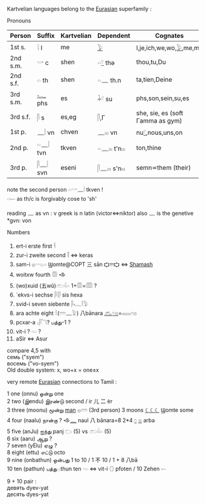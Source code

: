 Kartvelian languages belong to the [Eurasian](Eurasian) superfamily :  

Pronouns  

|	Person	|Suffix  	| Kartvelian	| Dependent 	| Cognates  
|----------------|-------|---------------|---------------|---------------  
1st s. 		|𓇋 I	|me 	| 	[𓅱](𓅱)	|I,je,ich,we,wo,[𓅱](𓅱),me,my  
2nd s.m. 	|𓎡 c	|shen 	|𓏏[𓍢](𓍢) thə 		|thou,tu,Du  
2nd s.f. 	|𓏏 th	|shen 	|𓏏𓈖 th.n 		|ta,tien,Deine  
3rd s.m. 	|[𓆑](𓆑) phs	|es 	|𓇓𓍢 su		|phs,son,sein,su,es  
3rd s.f. 	|𓋴 s	|es,eg 	|𓋴,Γ	 		|she, sie, es  (soft Γamma as gym)  
1st p. 		|𓈖𓏪 νn	|chven 	|𓈖𓏤𓏤𓏤 νn 		|nu[𓍢](𓍢),nous,uns,on  
2nd p. 		|𓏏𓈖𓏪 tνn|tkven 	|𓏏𓈖𓏤𓏤𓏤 t'n𓏤𓏤𓏤 		|ton,thine  
3rd p. 		|𓋴𓈖𓏪 sνn |eseni	|𓋴𓈖𓏤𓏤𓏤 s'n𓏤𓏤𓏤 		|semn⋍them (their)  

note the second person 𓏏𓎡𓈖𓏪 tkven !  
𓏏𓍿 as th/c is forgivably cose to 'sh'  

reading 𓈖 as νn : ν greek is n latin  (victor⇔niktor) also 𓈖 is the genetive *gvn: von  

Numbers  

1) ert-i  erste first  𓌠  
2) zur-i  zweite second 𓌟 ⇔ keras  
3) sam-i  𓐍𓂸𓏏 Ϣomte@COPT 三 sān 𐎘𐎍𐎘 ⇔ [Shamash]()  
4) woitxw fourth 𓏃  𒈾  
5) (wo)xuid  (五wǔ)𓂧𓇋𓏏  1+𓏃=𓏅 ?  
6) `ekvs-i sechse 𓋴𓇋𓋴 sis hexa  
7) svid-i seven siebente 𓋴𓆑𓎛𓅱  
8) ara achte eight 𓎛(𓏠𓈖𓅱)  八bānara [𓃹](𓃹)[𓏌](𓏌)[𓊖](𓊖)=𓏤𓏤𓏤𓏤𓏤𓏤𓏤𓏤𓏌𓊖  
9) pcxar-a   𓊪𓋴𓆓?  பத்து-1 ?  
10) vit-i ?  𓎆𓏏 ?  
100) aSir ⇔ Asur  

compare 4,5 with  
семь    ("syem")  
восемь  ("vo-syem")  
Old double system: x, wo+x = one±x  

very remote [Eurasian](Eurasian) connections to Tamil :  

1 one (onnu) ஒன்று  one  
2 two (இendu) இரண்டு second / ir 儿 二 èr  
3 three (moonu) மூன்று [man](Menge) 𓐍𓏠 (3rd person) 3 moons [☾☾☾](☾☾☾) Ϣomte some  
4 four (naalu) நான்கு  ? 𒈾[𓈖](𓈖) naul     八 bānara=8 2*4 [𓏌](𓏌) [𓊖](𓊖) arba  
5 five (anJu) ஐந்து panj 𓂬 (5) vs 𓂧𓇋𓏏 (5)  
6 six (aaru) ஆறு ?  
7 seven (yElu) ஏழு ?  
8 eight (ettu) எட்டு  octo  
9 nine (onbathun) ஒன்பது  1 to 10 / 1 不 10 / 1 + 8 八bā  
10 ten (pathun) பத்து  𓊪thun ten   𓎆𓏏  ⇔ vit-i 𓂘 pfoten / 10 Zehen 𓍿  

9 + 10 pair :  
девять dyev-yat  
десять dyes-yat  